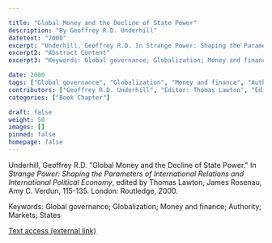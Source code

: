 ```yaml
---

title: "Global Money and the Decline of State Power"
description: "By Geoffrey R.D. Underhill"
datetext: "2000"
excerpt: "Underhill, Geoffrey R.D. In Strange Power: Shaping the Parameters of International Relations and International Political Economy, edited by Thomas Lawton, James Rosenau, Amy C. Verdun, 115-135. London: Routledge, 2000."
excerpt2: "Abstract Content"
excerpt3: "Keywords: Global governance; Globalization; Money and finance; Authority; Markets; States"

date: 2000
tags: ["Global governance", "Globalization", "Money and finance", "Authority", "Markets", "Strange-Influenced Works", "2000's"]
contributors: ["Geoffrey R.D. Underhill", "Editor: Thomas Lawton", "Editor: James Rosenau", "Editor: Amy C. Verdun"]
categories: ["Book Chapter"]

draft: false
weight: 50
images: []
pinned: false
homepage: false
---
```


Underhill, Geoffrey R.D. "Global Money and the Decline of State Power." In *Strange Power: Shaping the Parameters of International Relations and International Political Economy*, edited by Thomas Lawton, James Rosenau, Amy C. Verdun, 115-135. London: Routledge, 2000.

Keywords: Global governance; Globalization; Money and finance; Authority; Markets; States

[Text access (external link)](https://www.worldcat.org/title/1022846081)
